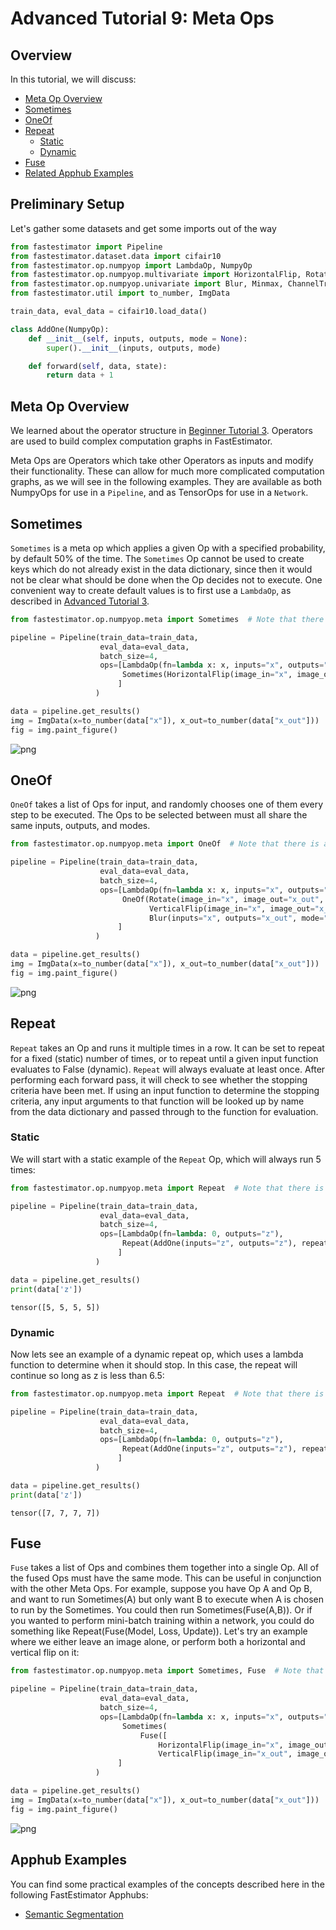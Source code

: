 # Advanced Tutorial 9: Meta Ops

## Overview
In this tutorial, we will discuss:
* [Meta Op Overview](tutorials/r1.2/advanced/t09_meta_ops/#ta09mo)
* [Sometimes](tutorials/r1.2/advanced/t09_meta_ops/#ta09so)
* [OneOf](tutorials/r1.2/advanced/t09_meta_ops/#ta09oo)
* [Repeat](tutorials/r1.2/advanced/t09_meta_ops/#ta09re)
    * [Static](tutorials/r1.2/advanced/t09_meta_ops/#ta09res)
    * [Dynamic](tutorials/r1.2/advanced/t09_meta_ops/#ta09red)
* [Fuse](tutorials/r1.2/advanced/t09_meta_ops/#ta09fu)
* [Related Apphub Examples](tutorials/r1.2/advanced/t09_meta_ops/#ta09rae)

## Preliminary Setup

Let's gather some datasets and get some imports out of the way


```python
from fastestimator import Pipeline
from fastestimator.dataset.data import cifair10
from fastestimator.op.numpyop import LambdaOp, NumpyOp
from fastestimator.op.numpyop.multivariate import HorizontalFlip, Rotate, VerticalFlip
from fastestimator.op.numpyop.univariate import Blur, Minmax, ChannelTranspose
from fastestimator.util import to_number, ImgData

train_data, eval_data = cifair10.load_data()

class AddOne(NumpyOp):
    def __init__(self, inputs, outputs, mode = None):
        super().__init__(inputs, outputs, mode)

    def forward(self, data, state):
        return data + 1
```

<a id='ta09mo'></a>

## Meta Op Overview
We learned about the operator structure in [Beginner Tutorial 3](tutorials/r1.2/beginner/t03_operator). Operators are used to build complex computation graphs in FastEstimator. 

Meta Ops are Operators which take other Operators as inputs and modify their functionality. These can allow for much more complicated computation graphs, as we will see in the following examples. They are available as both NumpyOps for use in a `Pipeline`, and as TensorOps for use in a `Network`.

<a id='ta09so'></a>

## Sometimes
`Sometimes` is a meta op which applies a given Op with a specified probability, by default 50% of the time. The `Sometimes` Op cannot be used to create keys which do not already exist in the data dictionary, since then it would not be clear what should be done when the Op decides not to execute. One convenient way to create default values is to first use a `LambdaOp`, as described in [Advanced Tutorial 3](tutorials/r1.2/advanced/t03_operator). 


```python
from fastestimator.op.numpyop.meta import Sometimes  # Note that there is also a Sometimes in tensorop.meta

pipeline = Pipeline(train_data=train_data,
                    eval_data=eval_data,
                    batch_size=4,
                    ops=[LambdaOp(fn=lambda x: x, inputs="x", outputs="x_out"),
                         Sometimes(HorizontalFlip(image_in="x", image_out="x_out", mode="train"), prob=0.5)
                        ]
                   )
```


```python
data = pipeline.get_results()
img = ImgData(x=to_number(data["x"]), x_out=to_number(data["x_out"]))
fig = img.paint_figure()
```


    
![png](assets/branches/r1.2/tutorial/advanced/t09_meta_ops_files/t09_meta_ops_8_0.png)
    


<a id='ta09oo'></a>

## OneOf
`OneOf` takes a list of Ops for input, and randomly chooses one of them every step to be executed. The Ops to be selected between must all share the same inputs, outputs, and modes.


```python
from fastestimator.op.numpyop.meta import OneOf  # Note that there is also a OneOf in tensorop.meta

pipeline = Pipeline(train_data=train_data,
                    eval_data=eval_data,
                    batch_size=4,
                    ops=[LambdaOp(fn=lambda x: x, inputs="x", outputs="x_out"),
                         OneOf(Rotate(image_in="x", image_out="x_out", mode="train", limit=45), 
                               VerticalFlip(image_in="x", image_out="x_out", mode="train"), 
                               Blur(inputs="x", outputs="x_out", mode="train", blur_limit=7))
                        ]
                   )
```


```python
data = pipeline.get_results()
img = ImgData(x=to_number(data["x"]), x_out=to_number(data["x_out"]))
fig = img.paint_figure()
```


    
![png](assets/branches/r1.2/tutorial/advanced/t09_meta_ops_files/t09_meta_ops_12_0.png)
    


<a id='ta09re'></a>

## Repeat
`Repeat` takes an Op and runs it multiple times in a row. It can be set to repeat for a fixed (static) number of times, or to repeat until a given input function evaluates to False (dynamic). `Repeat` will always evaluate at least once. After performing each forward pass, it will check to see whether the stopping criteria have been met. If using an input function to determine the stopping criteria, any input arguments to that function will be looked up by name from the data dictionary and passed through to the function for evaluation. 

<a id='ta09res'></a>

### Static
We will start with a static example of the `Repeat` Op, which will always run 5 times:


```python
from fastestimator.op.numpyop.meta import Repeat  # Note that there is also a Repeat in tensorop.meta

pipeline = Pipeline(train_data=train_data,
                    eval_data=eval_data,
                    batch_size=4,
                    ops=[LambdaOp(fn=lambda: 0, outputs="z"),
                         Repeat(AddOne(inputs="z", outputs="z"), repeat=5)
                        ]
                   )
```


```python
data = pipeline.get_results()
print(data['z'])
```

    tensor([5, 5, 5, 5])


<a id='ta09red'></a>

### Dynamic
Now lets see an example of a dynamic repeat op, which uses a lambda function to determine when it should stop. In this case, the repeat will continue so long as z is less than 6.5:


```python
from fastestimator.op.numpyop.meta import Repeat  # Note that there is also a Repeat in tensorop.meta

pipeline = Pipeline(train_data=train_data,
                    eval_data=eval_data,
                    batch_size=4,
                    ops=[LambdaOp(fn=lambda: 0, outputs="z"),
                         Repeat(AddOne(inputs="z", outputs="z"), repeat=lambda z: z < 6.5)
                        ]
                   )
```


```python
data = pipeline.get_results()
print(data['z'])
```

    tensor([7, 7, 7, 7])


<a id='ta09fu'></a>

## Fuse
`Fuse` takes a list of Ops and combines them together into a single Op. All of the fused Ops must have the same mode. This can be useful in conjunction with the other Meta Ops. For example, suppose you have Op A and Op B, and want to run Sometimes(A) but only want B to execute when A is chosen to run by the Sometimes. You could then run Sometimes(Fuse(A,B)). Or if you wanted to perform mini-batch training within a network, you could do something like Repeat(Fuse(Model, Loss, Update)). Let's try an example where we either leave an image alone, or perform both a horizontal and vertical flip on it:


```python
from fastestimator.op.numpyop.meta import Sometimes, Fuse  # Note that Sometimes and Fuse are also available in tensorop.meta

pipeline = Pipeline(train_data=train_data,
                    eval_data=eval_data,
                    batch_size=4,
                    ops=[LambdaOp(fn=lambda x: x, inputs="x", outputs="x_out"),
                         Sometimes(
                             Fuse([
                                 HorizontalFlip(image_in="x", image_out="x_out", mode="train"),
                                 VerticalFlip(image_in="x_out", image_out="x_out", mode="train")]))
                        ]
                   )
```


```python
data = pipeline.get_results()
img = ImgData(x=to_number(data["x"]), x_out=to_number(data["x_out"]))
fig = img.paint_figure()
```


    
![png](assets/branches/r1.2/tutorial/advanced/t09_meta_ops_files/t09_meta_ops_26_0.png)
    


<a id='ta09rae'></a>

## Apphub Examples 

You can find some practical examples of the concepts described here in the following FastEstimator Apphubs:

* [Semantic Segmentation](examples/r1.2/semantic_segmentation/unet/unet)
